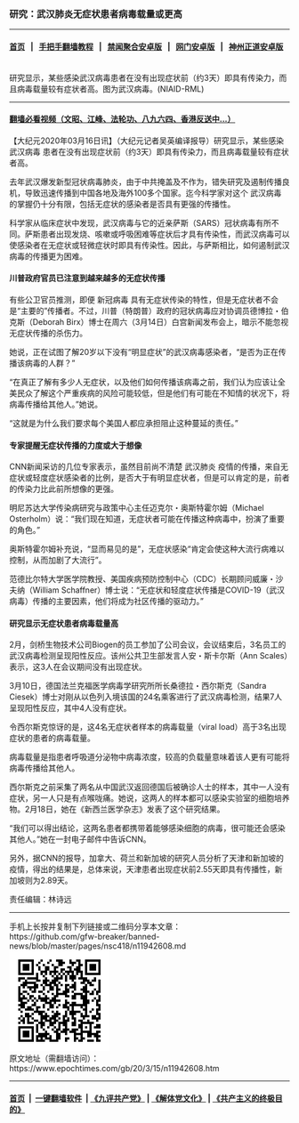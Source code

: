 ### 研究：武汉肺炎无症状患者病毒载量或更高
------------------------

#### [首页](https://github.com/gfw-breaker/banned-news/blob/master/README.md) &nbsp;&nbsp;|&nbsp;&nbsp; [手把手翻墙教程](https://github.com/gfw-breaker/guides/wiki) &nbsp;&nbsp;|&nbsp;&nbsp; [禁闻聚合安卓版](https://github.com/gfw-breaker/bn-android) &nbsp;&nbsp;|&nbsp;&nbsp; [网门安卓版](https://github.com/oGate2/oGate) &nbsp;&nbsp;|&nbsp;&nbsp; [神州正道安卓版](https://github.com/SzzdOgate/update) 



<div><img alt="" class="aligncenter wp-post-image" src="https://i.epochtimes.com/assets/uploads/2020/02/7221d3b19a1f6ed92a9672d7a30cd4b3-600x400.jpg"/>
<div class="red16 caption">
 研究显示，某些感染武汉病毒患者在没有出现症状前（约3天）即具有传染力，而且病毒载量较有症状者高。图为武汉病毒。(NIAID-RML)
</div>
</div><hr/>

#### [翻墙必看视频（文昭、江峰、法轮功、八九六四、香港反送中...）](https://github.com/gfw-breaker/banned-news/blob/master/pages/link3.md)

<div><p>
 【大纪元2020年03月16日讯】（大纪元记者吴英编译报导）研究显示，某些感染
 <ok href="https://www.epochtimes.com/gb/tag/%E6%AD%A6%E6%B1%89%E7%97%85%E6%AF%92.html">
  武汉病毒
 </ok>
 患者在没有出现症状前（约3天）即具有传染力，而且病毒载量较有症状者高。
</p>
<p>
 去年武汉爆发新型冠状病毒肺炎，由于中共掩盖及不作为，错失研究及遏制传播良机，导致迅速传播到中国各地及海外100多个国家。迄今科学家对这个
 <ok href="https://www.epochtimes.com/gb/tag/%E6%AD%A6%E6%B1%89%E7%97%85%E6%AF%92.html">
  武汉病毒
 </ok>
 的掌握仍十分有限，包括无症状的感染者是否具有更强的传播性。
</p>
<p>
 科学家从临床症状中发现，武汉病毒与它的近亲萨斯（SARS）冠状病毒有所不同。萨斯患者出现发烧、咳嗽或呼吸困难等症状后才具有传染性，而武汉病毒可以使感染者在无症状或轻微症状时即具有传染性。因此，与萨斯相比，如何遏制武汉病毒的传播更为困难。
</p>
<h4>
 <strong>
  川普政府官员已注意到越来越多的无症状传播
 </strong>
</h4>
<p>
 有些公卫官员推测，即便
 <ok href="https://www.epochtimes.com/gb/tag/%E6%96%B0%E5%86%A0%E7%97%85%E6%AF%92.html">
  新冠病毒
 </ok>
 具有无症状传染的特性，但是无症状者不会是“主要的”传播者。不过，川普（特朗普）政府的冠状病毒应对协调员德博拉・伯克斯（Deborah Birx）博士在周六（3月14日）白宫新闻发布会上，暗示不能忽视无症状传播的杀伤力。
</p>
<p>
 她说，正在试图了解20岁以下没有“明显症状”的武汉病毒感染者，“是否为正在传播该病毒的人群？”
</p>
<p>
 “在真正了解有多少人无症状，以及他们如何传播该病毒之前，我们认为应该让全美民众了解这个严重疾病的风险可能较低，但是他们有可能在不知情的状况下，将病毒传播给其他人。”她说。
</p>
<p>
 “这就是为什么我们要求每个美国人都应承担阻止这种蔓延的责任。”
</p>
<h4>
 <strong>
  专家提醒无症状传播的力度或大于想像
 </strong>
</h4>
<p>
 CNN新闻采访的几位专家表示，虽然目前尚不清楚
 <ok href="https://www.epochtimes.com/gb/tag/%E6%AD%A6%E6%B1%89%E8%82%BA%E7%82%8E.html">
  武汉肺炎
 </ok>
 疫情的传播，来自无症状或轻度症状感染者的比例，是否大于有明显症状者，但是可以肯定的是，前者的传染力比此前所想像的更强。
</p>
<p>
 明尼苏达大学传染病研究与政策中心主任迈克尔・奥斯特霍尔姆（Michael Osterholm）说：“我们现在知道，无症状者可能在传播这种病毒中，扮演了重要的角色。”
</p>
<p>
 奥斯特霍尔姆补充说，“显而易见的是”，无症状感染“肯定会使这种大流行病难以控制，从而加剧了大流行”。
</p>
<p>
 范德比尔特大学医学院教授、美国疾病预防控制中心（CDC）长期顾问威廉・沙夫纳（William Schaffner）博士说：“无症状和轻度症状传播是COVID-19（武汉病毒）传播的主要因素，他们将成为社区传播的驱动力。”
</p>
<h4>
 <strong>
  研究显示无症状患者病毒载量高
 </strong>
</h4>
<p>
 2月，剑桥生物技术公司Biogen的员工参加了公司会议，会议结束后，3名员工的武汉病毒检测呈现阳性反应。该州公共卫生部发言人安・斯卡尔斯（Ann Scales）表示，这3人在会议期间没有出现症状。
</p>
<p>
 3月10日，德国法兰克福医学病毒学研究所所长桑德拉・西尔斯克（Sandra Ciesek）博士对刚从以色列入境该国的24名乘客进行了武汉病毒检测，结果7人呈现阳性反应，其中4人没有症状。
</p>
<p>
 令西尔斯克惊讶的是，这4名无症状者样本的病毒载量（viral load）高于3名出现症状的患者的病毒载量。
</p>
<p>
 病毒载量是指患者呼吸道分泌物中病毒浓度，较高的负载量意味着该人更有可能将病毒传播给其他人。
</p>
<p>
 西尔斯克之前采集了两名从中国武汉返回德国后被确诊人士的样本，其中一人没有症状，另一人只是有点喉咙痛。她说，这两人的样本都可以感染实验室的细胞培养物。2月18日，她在《新西兰医学杂志》发表了这个研究结果。
</p>
<p>
 “我们可以得出结论，这两名患者都携带着能够感染细胞的病毒，很可能还会感染其他人。”她在一封电子邮件中告诉CNN。
</p>
<p>
 另外，据CNN的报导，加拿大、荷兰和新加坡的研究人员分析了天津和新加坡的疫情，得出的结果是，总体来说，天津患者出现症状前2.55天即具有传播性，新加坡则为2.89天。
</p>
<p>
 责任编辑：林诗远
</p>
</div>
<hr/>
手机上长按并复制下列链接或二维码分享本文章：<br/>
https://github.com/gfw-breaker/banned-news/blob/master/pages/nsc418/n11942608.md <br/>
<a href='https://github.com/gfw-breaker/banned-news/blob/master/pages/nsc418/n11942608.md'><img src='https://github.com/gfw-breaker/banned-news/blob/master/pages/nsc418/n11942608.md.png'/></a> <br/>
原文地址（需翻墙访问）：https://www.epochtimes.com/gb/20/3/15/n11942608.htm


------------------------
#### [首页](https://github.com/gfw-breaker/banned-news/blob/master/README.md) &nbsp;|&nbsp; [一键翻墙软件](https://github.com/gfw-breaker/nogfw/blob/master/README.md) &nbsp;| [《九评共产党》](https://github.com/gfw-breaker/9ping.md/blob/master/README.md#九评之一评共产党是什么) | [《解体党文化》](https://github.com/gfw-breaker/jtdwh.md/blob/master/README.md) | [《共产主义的终极目的》](https://github.com/gfw-breaker/gczydzjmd.md/blob/master/README.md)


<img src='http://gfw-breaker.win/banned-news/pages/nsc418/n11942608.md' width='0px' height='0px'/>